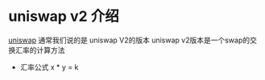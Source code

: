 # uniswap v2 介绍
[uniswap](https://app.uniswap.org/) 通常我们说的是 uniswap V2的版本
uniswap v2版本是一个swap的交换汇率的计算方法 

-  汇率公式  x * y = k

